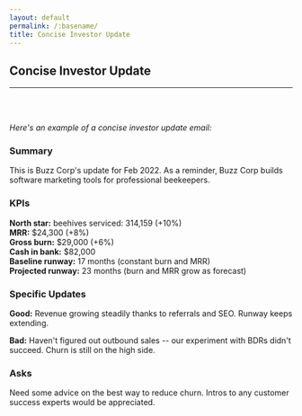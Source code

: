```yaml
---
layout: default
permalink: /:basename/
title: Concise Investor Update
---
```

## Concise Investor Update

------
<br/>
<br/>


*Here's an example of a concise investor update email:*


### Summary

This is Buzz Corp's update for Feb 2022.  As a reminder, Buzz Corp builds software marketing tools for professional beekeepers.


### KPIs

**North star:** beehives serviced: 314,159 (+10%)  
**MRR:** $24,300 (+8%)  
**Gross burn:** $29,000 (+6%)  
**Cash in bank:** $82,000  
**Baseline runway:** 17 months (constant burn and MRR)  
**Projected runway:** 23 months (burn and MRR grow as forecast)  


### Specific Updates

**Good:** Revenue growing steadily thanks to referrals and SEO.  Runway keeps extending.

**Bad:** Haven't figured out outbound sales -- our experiment with BDRs didn't succeed. Churn is still on the high side.

### Asks

Need some advice on the best way to reduce churn. Intros to any customer success experts would be appreciated.


<br/>
<br/>
